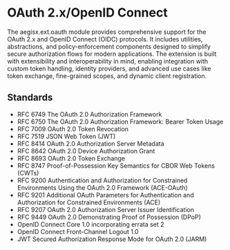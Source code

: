 # OAuth 2.x/OpenID Connect

The aegisx.ext.oauth module provides comprehensive support for the
OAuth 2.x and OpenID Connect (OIDC) protocols. It includes utilities,
abstractions, and policy-enforcement components designed to simplify
secure authorization flows for modern applications. The extension
is built with extensibility and interoperability in mind, enabling
integration with custom token handling, identity providers, and
advanced use cases like token exchange, fine-grained scopes, and
dynamic client registration.

## Standards

- RFC 6749 The OAuth 2.0 Authorization Framework
- RFC 6750 The OAuth 2.0 Authorization Framework: Bearer Token Usage
- RFC 7009 OAuth 2.0 Token Revocation
- RFC 7519 JSON Web Token (JWT)
- RFC 8414 OAuth 2.0 Authorization Server Metadata
- RFC 8642 OAuth 2.0 Device Authorization Grant
- RFC 8693 OAuth 2.0 Token Exchange
- RFC 8747 Proof-of-Possession Key Semantics for CBOR Web Tokens (CWTs)
- RFC 9200 Authentication and Authorization for Constrained Environments Using the OAuth 2.0 Framework (ACE-OAuth)
- RFC 9201 Additional OAuth Parameters for Authentication and Authorization for Constrained Environments (ACE)
- RFC 9207 OAuth 2.0 Authorization Server Issuer Identification
- RFC 9449 OAuth 2.0 Demonstrating Proof of Possession (DPoP)
- OpenID Connect Core 1.0 incorporating errata set 2
- OpenID Connect Front-Channel Logout 1.0
- JWT Secured Authorization Response Mode for OAuth 2.0 (JARM)
